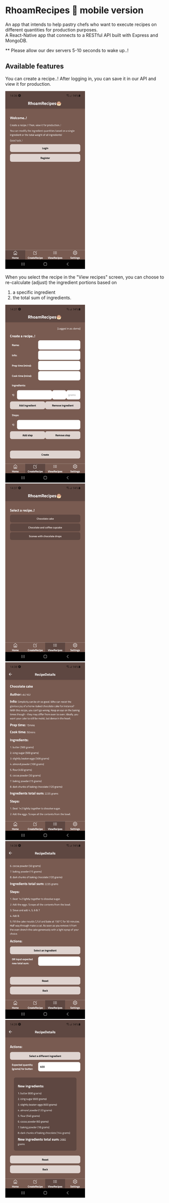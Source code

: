 # RhoamRecipes 🎂 mobile version

An app that intends to help pastry chefs who want to execute recipes on different quantities for production purposes.\
A React-Native app that connects to a RESTful API built with Express and MongoDB.

\*\* Please allow our dev servers 5-10 seconds to wake up..!

## Available features

You can create a recipe..! After logging in, you can save it in our API and view it for production.

<img src="pics/1.jpg" width="50%"/>

When you select the recipe in the "View recipes" screen, you can choose to re-calculate (adjust) the ingredient portions based on

1. a specific ingredient
2. the total sum of ingredients.

<img src="pics/2.jpg" width="50%" />
<img src="pics/3.jpg" width="50%" />
<img src="pics/4.jpg" width="50%" />
<img src="pics/5.jpg" width="50%" />
<img src="pics/6.jpg" width="50%"/>
